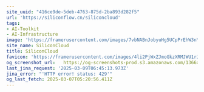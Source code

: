 ```yaml
---
site_uuid: "416ce9de-5deb-4763-875d-2ba893d282f5"
url: 'https://siliconflow.cn/siliconcloud'
tags:
- AI-Toolkit
- AI-Infrastructure
image: 'https://framerusercontent.com/images/7vbNABnJobyuHg5UCpPrEhW3nYY.jpeg'
site_name: SiliconCloud
title: SiliconCloud
favicon: 'https://framerusercontent.com/images/4li2PjWxZJmoGkzXRMJWU1rJmI.svg'
og_screenshot_url:   https://og-screenshots-prod.s3.amazonaws.com/1366x768/80/false/d2457473a4d0ccaf6177e03f2d3769292a1744d50a6c7e48a558612c4f127950.jpeg
last_jina_request: '2025-03-09T06:45:13.973Z'
jina_error: "'HTTP error! status: 429'"
og_last_fetch: 2025-03-07T05:20:56.411Z
---
```


